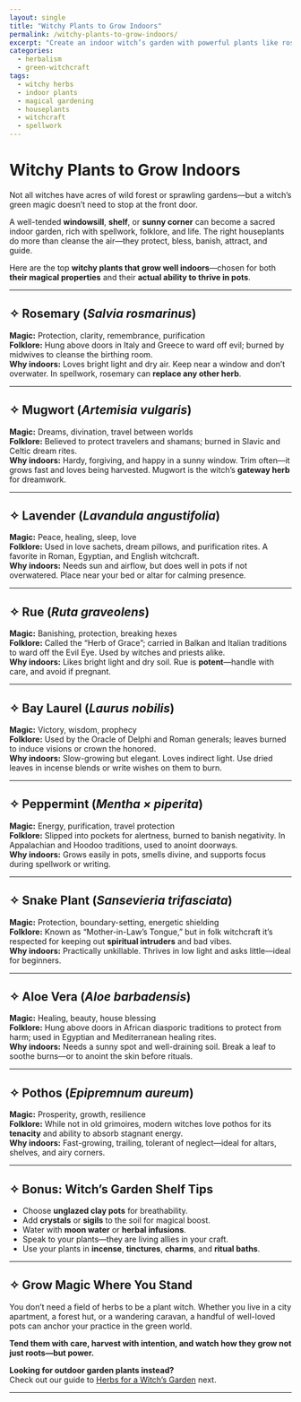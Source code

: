 ```yaml
---
layout: single
title: "Witchy Plants to Grow Indoors"
permalink: /witchy-plants-to-grow-indoors/
excerpt: "Create an indoor witch’s garden with powerful plants like rosemary, mugwort, lavender, and rue. Learn which herbs and houseplants are both magical and practical for your sacred space."
categories:
  - herbalism
  - green-witchcraft
tags:
  - witchy herbs
  - indoor plants
  - magical gardening
  - houseplants
  - witchcraft
  - spellwork
---
```


# Witchy Plants to Grow Indoors

Not all witches have acres of wild forest or sprawling gardens—but a witch’s green magic doesn’t need to stop at the front door.

A well-tended **windowsill**, **shelf**, or **sunny corner** can become a sacred indoor garden, rich with spellwork, folklore, and life. The right houseplants do more than cleanse the air—they protect, bless, banish, attract, and guide.

Here are the top **witchy plants that grow well indoors**—chosen for both **their magical properties** and their **actual ability to thrive in pots**.

---

## ✧ Rosemary (_Salvia rosmarinus_)

**Magic:** Protection, clarity, remembrance, purification  
**Folklore:** Hung above doors in Italy and Greece to ward off evil; burned by midwives to cleanse the birthing room.  
**Why indoors:** Loves bright light and dry air. Keep near a window and don’t overwater. In spellwork, rosemary can **replace any other herb**.

---

## ✧ Mugwort (_Artemisia vulgaris_)

**Magic:** Dreams, divination, travel between worlds  
**Folklore:** Believed to protect travelers and shamans; burned in Slavic and Celtic dream rites.  
**Why indoors:** Hardy, forgiving, and happy in a sunny window. Trim often—it grows fast and loves being harvested. Mugwort is the witch’s **gateway herb** for dreamwork.

---

## ✧ Lavender (_Lavandula angustifolia_)

**Magic:** Peace, healing, sleep, love  
**Folklore:** Used in love sachets, dream pillows, and purification rites. A favorite in Roman, Egyptian, and English witchcraft.  
**Why indoors:** Needs sun and airflow, but does well in pots if not overwatered. Place near your bed or altar for calming presence.

---

## ✧ Rue (_Ruta graveolens_)

**Magic:** Banishing, protection, breaking hexes  
**Folklore:** Called the “Herb of Grace”; carried in Balkan and Italian traditions to ward off the Evil Eye. Used by witches and priests alike.  
**Why indoors:** Likes bright light and dry soil. Rue is **potent**—handle with care, and avoid if pregnant.

---

## ✧ Bay Laurel (_Laurus nobilis_)

**Magic:** Victory, wisdom, prophecy  
**Folklore:** Used by the Oracle of Delphi and Roman generals; leaves burned to induce visions or crown the honored.  
**Why indoors:** Slow-growing but elegant. Loves indirect light. Use dried leaves in incense blends or write wishes on them to burn.

---

## ✧ Peppermint (_Mentha × piperita_)

**Magic:** Energy, purification, travel protection  
**Folklore:** Slipped into pockets for alertness, burned to banish negativity. In Appalachian and Hoodoo traditions, used to anoint doorways.  
**Why indoors:** Grows easily in pots, smells divine, and supports focus during spellwork or writing.

---

## ✧ Snake Plant (_Sansevieria trifasciata_)

**Magic:** Protection, boundary-setting, energetic shielding  
**Folklore:** Known as “Mother-in-Law’s Tongue,” but in folk witchcraft it’s respected for keeping out **spiritual intruders** and bad vibes.  
**Why indoors:** Practically unkillable. Thrives in low light and asks little—ideal for beginners.

---

## ✧ Aloe Vera (_Aloe barbadensis_)

**Magic:** Healing, beauty, house blessing  
**Folklore:** Hung above doors in African diasporic traditions to protect from harm; used in Egyptian and Mediterranean healing rites.  
**Why indoors:** Needs a sunny spot and well-draining soil. Break a leaf to soothe burns—or to anoint the skin before rituals.

---

## ✧ Pothos (_Epipremnum aureum_)

**Magic:** Prosperity, growth, resilience  
**Folklore:** While not in old grimoires, modern witches love pothos for its **tenacity** and ability to absorb stagnant energy.  
**Why indoors:** Fast-growing, trailing, tolerant of neglect—ideal for altars, shelves, and airy corners.

---

## ✧ Bonus: Witch’s Garden Shelf Tips

- Choose **unglazed clay pots** for breathability.
- Add **crystals** or **sigils** to the soil for magical boost.
- Water with **moon water** or **herbal infusions**.
- Speak to your plants—they are living allies in your craft.
- Use your plants in **incense**, **tinctures**, **charms**, and **ritual baths**.

---

## ✧ Grow Magic Where You Stand

You don’t need a field of herbs to be a plant witch. Whether you live in a city apartment, a forest hut, or a wandering caravan, a handful of well-loved pots can anchor your practice in the green world.

**Tend them with care, harvest with intention, and watch how they grow not just roots—but power.**

**Looking for outdoor garden plants instead?**  
Check out our guide to [Herbs for a Witch’s Garden](/witch-garden-plants/) next.

---

